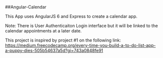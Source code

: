 ##Angular-Calendar

This App uses AngularJS 6 and Express to create a calendar app. 

Note: There is  User Authenticaiton Login interface but it will be linked to the calendar appointments at a later date.

This project is inspired by project #1 on the following link: https://medium.freecodecamp.org/every-time-you-build-a-to-do-list-app-a-puppy-dies-505b54637a5d?gi=743a0848fe91
